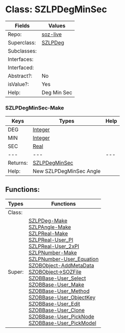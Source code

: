 
# Class:	SZLPDegMinSec

| Fields | Values |
| --------- | --------- |
| Repo: | [soz-live](/repos/soz-live.html) |
| Superclass: | [SZLPDeg](SZLPDeg.html) |
| Subclasses: |  |
| Interfaces: |  |
| Interfaced: |  |
| Abstract?: | No |
| isValue?: | Yes |
| Help: | Deg Min Sec |

### SZLPDegMinSec-Make

| Keys | Types | Help |
| --------- | --------- | --------- |
| DEG | [Integer](Integer.html) |  |
| MIN | [Integer](Integer.html) |  |
| SEC | [Real](Real.html) |  |
| --- | --- | --- |
| Returns: | [SZLPDegMinSec](SZLPDegMinSec.html) |
| Help: | New SZLPDegMinSec Angle |


## Functions:

| Types | Functions |
| --------- | --------- |
| Class: |  |
| Super: | [SZLPDeg-Make](SZLPDeg.html) <br> [SZLPAngle-Make](SZLPAngle.html) <br> [SZLPReal-Make](SZLPReal.html) <br> [SZLPReal-User_PI](SZLPReal.html) <br> [SZLPReal-User_2xPI](SZLPReal.html) <br> [SZLPNumber-Make](SZLPNumber.html) <br> [SZLPNumber-User_Equation](SZLPNumber.html) <br> [SZOBObject-AddMetaData](SZOBObject.html) <br> [SZOBObject->SOZFile](SZOBObject.html) <br> [SZOBBase-User_Select](SZOBBase.html) <br> [SZOBBase-User_Make](SZOBBase.html) <br> [SZOBBase-User_Method](SZOBBase.html) <br> [SZOBBase-User_ObjectKey](SZOBBase.html) <br> [SZOBBase-User_Edit](SZOBBase.html) <br> [SZOBBase-User_Clone](SZOBBase.html) <br> [SZOBBase-User_PickNode](SZOBBase.html) <br> [SZOBBase-User_PickModel](SZOBBase.html) |


